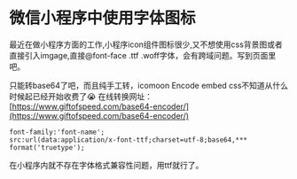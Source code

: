 # 微信小程序中使用字体图标

最近在做小程序方面的工作,小程序icon组件图标很少,又不想使用css背景图或者直接引入imgage,直接@font-face .ttf .woff字体，会有跨域问题。写到页面里吧。

只能转base64了吧，而且纯手工转，icomoon Encode embed css不知道从什么时候起已经开始收费了😭
在线转换网址：[https://www.giftofspeed.com/base64-encoder/](https://www.giftofspeed.com/base64-encoder/)

```@font-face {
font-family:'font-name';
src:url(data:application/x-font-ttf;charset=utf-8;base64,*** format('truetype');
```

在小程序内就不存在字体格式兼容性问题，用ttf就行了。





 


